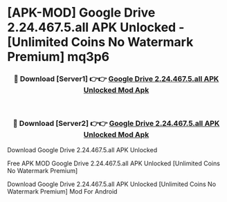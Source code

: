 # [APK-MOD] Google Drive 2.24.467.5.all APK Unlocked - [Unlimited Coins No Watermark Premium] mq3p6



<div align="center">
<h3>🔴 Download [Server1] 👉👉 <a href="https://momento.my/?title=Google_Drive_2.24.467.5.all_APK_Unlocked">Google Drive 2.24.467.5.all APK Unlocked Mod Apk</a></h3><br>

<h3>🔴 Download [Server2] 👉👉 <a href="https://momento.my/?title=Google_Drive_2.24.467.5.all_APK_Unlocked">Google Drive 2.24.467.5.all APK Unlocked Mod Apk</a></h3>
</div>



Download Google Drive 2.24.467.5.all APK Unlocked 

Free APK MOD Google Drive 2.24.467.5.all APK Unlocked [Unlimited Coins No Watermark Premium]

Download Google Drive 2.24.467.5.all APK Unlocked [Unlimited Coins No Watermark Premium] Mod For Android
